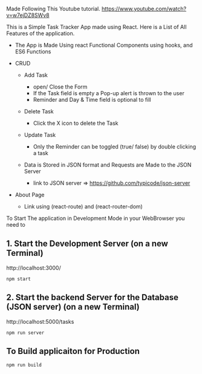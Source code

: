 Made Following This Youtube tutorial.
https://www.youtube.com/watch?v=w7ejDZ8SWv8

This is a  Simple Task Tracker App made using React.
Here is a List of All Features of the application.
- The App is Made Using react Functional Components using hooks, and ES6 Functions

- CRUD
    - Add Task
        - open/ Close the Form
        - If the Task field is empty a Pop-up alert is thrown to the user
        - Reminder and Day & Time field is optional to fill

    - Delete Task
        - Click the X icon to delete the Task 

    - Update Task
        - Only the Reminder can be toggled (true/ false) by double clicking a task
    
    - Data is Stored in JSON format and Requests are Made to the JSON Server  
        - link to JSON server => https://github.com/typicode/json-server

- About Page 
    - Link using (react-route) and (react-router-dom)


To Start The application in Development Mode in your WebBrowser you need to 
## 1. Start the Development Server (on a new Terminal)
http://localhost:3000/
```
npm start 
```

## 2. Start the backend Server for the Database (JSON server) (on a new Terminal)
http://localhost:5000/tasks
```
npm run server
```
    
## To Build applicaiton for Production
```
npm run build
```
